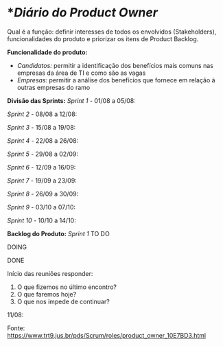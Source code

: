 # **Diário do Product Owner*

Qual é a função: definir interesses de todos os envolvidos (Stakeholders), funcionalidades do produto e priorizar os itens de Product Backlog.

**Funcionalidade do produto:** 
- *Candidatos:* permitir a identificação dos benefícios mais comuns nas empresas da área de TI e como são as vagas
- *Empresas:* permitir a análise dos benefícios que fornece em relação à outras empresas do ramo

**Divisão das Sprints:**
*Sprint 1* - 01/08 a 05/08:

*Sprint 2* - 08/08 a 12/08:

*Sprint 3* - 15/08 a 19/08:

*Sprint 4* - 22/08 a 26/08:

*Sprint 5* - 29/08 a 02/09:

*Sprint 6* - 12/09 a 16/09:

*Sprint 7* - 19/09 a 23/09:

*Sprint 8* - 26/09 a 30/09:

*Sprint 9* - 03/10 a 07/10:

*Sprint 10* - 10/10 a 14/10:


**Backlog do Produto:**
*Sprint 1*
TO DO

DOING

DONE


Início das reuniões responder:
1. O que fizemos no último encontro?
2. O que faremos hoje?
3. O que nos impede de continuar?

11/08:


Fonte: https://www.trt9.jus.br/pds/Scrum/roles/product_owner_10E7BD3.html
